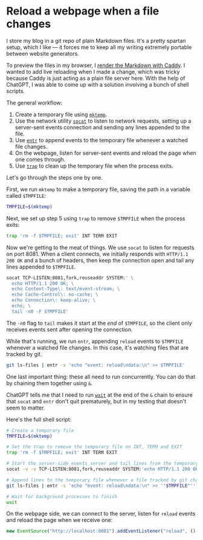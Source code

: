 # Reload a webpage when a file changes

I store my blog in a git repo of plain Markdown files. It's a pretty spartan setup, which I like — it forces me to keep all my writing extremely portable between website generators.

To preview the files in my browser, I [render the Markdown with Caddy](/caddy/serve-markdown-files-as-html/). I wanted to add live reloading when I made a change, which was tricky because Caddy is just acting as a plain file server here. With the help of ChatGPT, I was able to come up with a solution involving a bunch of shell scripts.

The general workflow:

1. Create a temporary file using [`mktemp`](https://www.gnu.org/software/autogen/mktemp.html).
2. Use the network utility [`socat`](http://www.dest-unreach.org/socat/) to listen to network requests, setting up a server-sent events connection and sending any lines appended to the file.
3. Use [`entr`](http://eradman.com/entrproject/) to append events to the temporary file whenever a watched file changes.
4. On the webpage, listen for server-sent events and reload the page when one comes through.
5. Use [`trap`](https://tldp.org/LDP/Bash-Beginners-Guide/html/sect_12_02.html) to clean up the temporary file when the process exits.

Let's go through the steps one by one.

First, we run `mktemp` to make a temporary file, saving the path in a variable called `$TMPFILE`:

```sh
TMPFILE=$(mktemp)
```

Next, we set up step 5 using `trap` to remove `$TMPFILE` when the process exits:

```sh
trap 'rm -f $TMPFILE; exit' INT TERM EXIT
```

Now we're getting to the meat of things. We use `socat` to listen for requests on port 8081. When a client connects, we initially responds with `HTTP/1.1 200 OK` and a bunch of headers, then keep the connection open and tail any lines appended to `$TMPFILE`.

```sh
socat TCP-LISTEN:8081,fork,reuseaddr SYSTEM:' \
  echo HTTP/1.1 200 OK; \
  echo Content-Type\: text/event-stream; \
  echo Cache-Control\: no-cache; \
  echo Connection\: keep-alive; \
  echo; \
  tail -n0 -F $TMPFILE'
```

The `-n0` flag to `tail` makes it start at the _end_ of `$TMPFILE`, so the client only receives events sent after opening the connection.

While that's running, we run `entr`, appending `reload` events to `$TMPFILE` whenever a watched file changes. In this case, it's watching files that are tracked by git.

```sh
git ls-files | entr -s 'echo "event: reload\ndata:\n" >> $TMPFILE'
```

One last important thing: these all need to run concurrently. You can do that by chaining them together using `&`.

ChatGPT tells me that I need to run [`wait`](https://linux.die.net/man/2/wait) at the end of the `&` chain to ensure that `socat` and `entr` don't quit prematurely, but in my testing that doesn't seem to matter.

Here's the full shell script:

```sh
# Create a temporary file
TMPFILE=$(mktemp)

# Set the trap to remove the temporary file on INT, TERM and EXIT
trap 'rm -f $TMPFILE; exit' INT TERM EXIT

# Start the server-side events server and tail lines from the temporary file
socat -v -v TCP-LISTEN:8081,fork,reuseaddr SYSTEM:'echo HTTP/1.1 200 OK; echo Content-Type\: text/event-stream; echo Cache-Control\: no-cache; echo Connection\: keep-alive; echo; tail -n0 -F '"$TMPFILE"'' &

# Append lines to the temporary file whenever a file tracked by git changes
git ls-files | entr -s 'echo "event: reload\ndata:\n" >> '"$TMPFILE"'' &

# Wait for background processes to finish
wait
```

On the webpage side, we can connect to the server, listen for `reload` events and reload the page when we receive one:

```js
new EventSource("http://localhost:8081").addEventListener("reload", () => location.reload());
```
